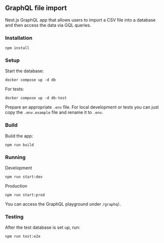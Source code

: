 ## GraphQL file import

Nest.js GraphQL app that allows users to import a CSV file
into a database and then access the data via GQL queries.

### Installation

```
npm install
```

### Setup
Start the database:

```
docker compose up -d db
```

For tests:

```
docker compose up -d db-test
```

Prepare an appropriate `.env` file. For local development or tests you can just copy the `.env.example` file and rename it to `.env`.

### Build
Build the app:

```
npm run build
```

### Running
Development

```
npm run start:dev
```

Production

```
npm run start:prod
```

You can access the GraphQL playground under `/graphql`.
### Testing
After the test database is set up, run:

```
npm run test:e2e
```
